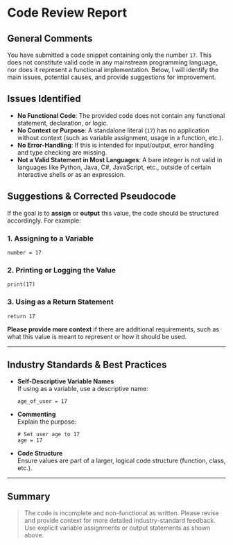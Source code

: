 # Code Review Report

## General Comments

You have submitted a code snippet containing only the number `17`. This does not constitute valid code in any mainstream programming language, nor does it represent a functional implementation. Below, I will identify the main issues, potential causes, and provide suggestions for improvement.

## Issues Identified

- **No Functional Code**: The provided code does not contain any functional statement, declaration, or logic. 
- **No Context or Purpose**: A standalone literal (`17`) has no application without context (such as variable assignment, usage in a function, etc.).
- **No Error-Handling**: If this is intended for input/output, error handling and type checking are missing.
- **Not a Valid Statement in Most Languages**: A bare integer is not valid in languages like Python, Java, C#, JavaScript, etc., outside of certain interactive shells or as an expression.

## Suggestions & Corrected Pseudocode

If the goal is to **assign** or **output** this value, the code should be structured accordingly. For example:

### 1. Assigning to a Variable

```pseudo
number = 17
```

### 2. Printing or Logging the Value

```pseudo
print(17)
```

### 3. Using as a Return Statement

```pseudo
return 17
```

**Please provide more context** if there are additional requirements, such as what this value is meant to represent or how it should be used.

---

## Industry Standards & Best Practices

- **Self-Descriptive Variable Names**  
  If using as a variable, use a descriptive name:
  ```pseudo
  age_of_user = 17
  ```
- **Commenting**  
  Explain the purpose:
  ```pseudo
  # Set user age to 17
  age = 17
  ```
- **Code Structure**  
  Ensure values are part of a larger, logical code structure (function, class, etc.).

---

## Summary

> The code is incomplete and non-functional as written. Please revise and provide context for more detailed industry-standard feedback. Use explicit variable assignments or output statements as shown above.